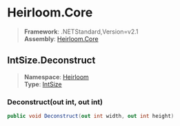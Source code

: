 # Heirloom.Core

> **Framework**: .NETStandard,Version=v2.1  
> **Assembly**: [Heirloom.Core][0]  

## IntSize.Deconstruct

> **Namespace**: [Heirloom][0]  
> **Type**: [IntSize][1]  

### Deconstruct(out int, out int)

```cs
public void Deconstruct(out int width, out int height)
```

[0]: ../Heirloom.Core.md
[1]: Heirloom.IntSize.md
